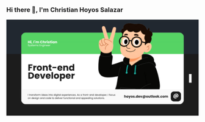 ### Hi there 👋, I'm Christian Hoyos Salazar

<p align="center">
  <img src="./assets/readme-Github.png" alt="Banner de GitHub" width="1200"/>
</p>





